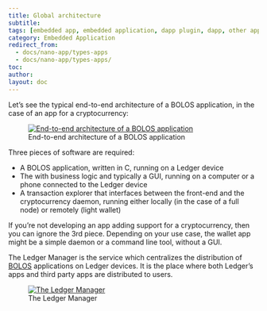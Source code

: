 ```yaml
---
title: Global architecture
subtitle:
tags: [embedded app, embedded application, dapp plugin, dapp, other applications, applications, apps]
category: Embedded Application
redirect_from: 
  - docs/nano-app/types-apps
  - docs/nano-app/types-apps/
toc: 
author:
layout: doc
---
```


Let’s see the typical end-to-end architecture of a BOLOS application, in the case of an app for a cryptocurrency:

<!-- ------------- Image ------------- -->
<div class="uk-text-center">
	<figure>
	    <a href="/app_architecture.png" style="border-bottom:none;">
			<img src="/app_architecture.png" class="align-center" alt="End-to-end architecture of a BOLOS application" />
		</a>
	<figcaption>End-to-end architecture of a BOLOS application</figcaption>
	</figure>
</div>
<!-- --------------------------------- -->

Three pieces of software are required:
- A BOLOS application, written in C, running on a Ledger device
- The with business logic and typically a GUI, running on a computer or a phone connected to the Ledger device
- A transaction explorer that interfaces between the front-end and the cryptocurrency daemon, running either locally (in the case of a full node) or remotely (light wallet)

If you’re not developing an app adding support for a cryptocurrency, then you can ignore the 3rd piece. Depending on your use case, the wallet app might be a simple daemon or a command line tool, without a GUI.

The Ledger Manager is the service which centralizes the distribution of [BOLOS](https://developers.ledger.com/docs/embedded-app/bolos-introduction/) applications on Ledger devices. It is the place where both Ledger’s apps and third party apps are distributed to users.

<!-- ------------- Image ------------- -->
<div class="uk-text-center">
	<figure>
	    <a href="/manager.png" style="border-bottom:none;">
			<img src="/manager.png" class="align-center" alt="The Ledger Manager" />
		</a>
		<figcaption aria-hidden="true">The Ledger Manager</figcaption>
	</figure>
</div>
<!-- --------------------------------- -->



